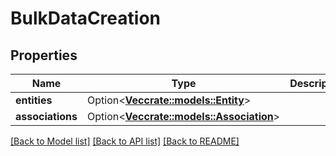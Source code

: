 # BulkDataCreation

## Properties

Name | Type | Description | Notes
------------ | ------------- | ------------- | -------------
**entities** | Option<[**Vec<crate::models::Entity>**](Entity.md)> |  | [optional]
**associations** | Option<[**Vec<crate::models::Association>**](Association.md)> |  | [optional]

[[Back to Model list]](../README.md#documentation-for-models) [[Back to API list]](../README.md#documentation-for-api-endpoints) [[Back to README]](../README.md)


